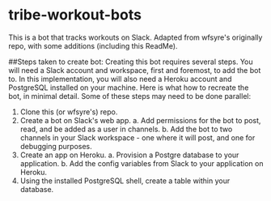 # tribe-workout-bots
This is a bot that tracks workouts on Slack. Adapted from wfsyre's originally repo, with some additions (including this ReadMe).

##Steps taken to create bot:
Creating this bot requires several steps. You will need a Slack account and workspace, first and foremost, to add the bot to. In
this implementation, you will also need a Heroku account and PostgreSQL installed on your machine. Here is what how to recreate the bot, in minimal detail. Some of these steps may need to be done parallel:

1. Clone this (or wfsyre's) repo.
2. Create a bot on Slack's web app.
  a. Add permissions for the bot to post, read, and be added as a user in channels.
  b. Add the bot to two channels in your Slack workspace - one where it will post, and one for debugging purposes.
3. Create an app on Heroku.
  a. Provision a Postgre database to your application.
  b. Add the config variables from Slack to your application on Heroku.
4. Using the installed PostgreSQL shell, create a table within your database.
